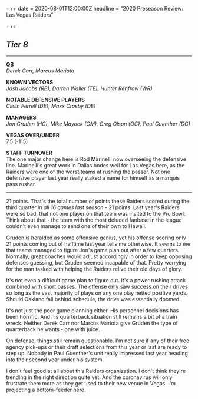 +++
date = 2020-08-01T12:00:00Z
headline = "2020 Preseason Review: Las Vegas Raiders"

+++
## **_Tier 8_**

***

**QB**  
_Derek Carr, Marcus Mariota_

**KNOWN VECTORS**  
_Josh Jacobs (RB), Darren Waller (TE), Hunter Renfrow (WR)_

**NOTABLE DEFENSIVE PLAYERS**  
_Clelin Ferrell (DE), Maxx Crosby (DE)_

**MANAGERS**  
_Jon Gruden (HC), Mike Mayock (GM), Greg Olson (OC), Paul Guenther (DC)_

**VEGAS OVER/UNDER**  
7\.5 (-115)

**STAFF TURNOVER**  
The one major change here is Rod Marinelli now overseeing the defensive line. Marinelli's great work in Dallas bodes well for Las Vegas here, as the Raiders were one of the worst teams at rushing the passer. Not one defensive player last year really staked a name for himself as a marquis pass rusher.

***

21 points. That's the total number of points these Raiders scored during the third quarter _in all 16 games last season_ - 21 points. Last year's Raiders were so bad, that not one player on that team was invited to the Pro Bowl. Think about that - the team with the most deluded fanbase in the league couldn't even manage to send one of their own to Hawaii. 

Gruden is heralded as some offensive genius, yet his offense scoring only 21 points coming out of halftime last year tells me otherwise. It seems to me that teams managed to figure Jon's game plan out after a few quarters. Normally, great coaches would adjust accordingly in order to keep opposing defenses guessing, but Gruden seemed incapable of that. Pretty worrying for the man tasked with helping the Raiders relive their old days of glory.

It's not even a difficult game plan to figure out. It's a power rushing attack combined with short passes. The offense only saw success on their drives so long as the vast majority of plays on any one play netted positive yards. Should Oakland fall behind schedule, the drive was essentially doomed.

It's not just the poor game planning either. His personnel decisions has been horrific. And his quarterback situation still remains a bit of a train wreck. Neither Derek Carr nor Marcus Mariota give Gruden the type of quarterback he wants - one with juice.

On defense, things still remain questionable. I'm not sure if any of their free agency pick-ups or their draft selections from this year or last are ready to step up. Nobody in Paul Guenther's unit really impressed last year heading into their second year under his system.

I don't feel good at all about this Raiders organization. I don't think they're trending in the right direction quite yet. And the coronavirus will only frustrate them more as they get used to their new venue in Vegas. I'm projecting a bottom-feeder here.